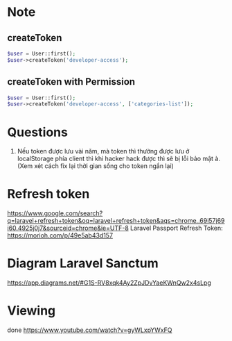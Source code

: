 # Note
## createToken
```php
$user = User::first();
$user->createToken('developer-access');
```

## createToken with Permission
```php
$user = User::first();
$user->createToken('developer-access', ['categories-list']);
```

# Questions
1. Nếu token được lưu vài năm, mà token thì thường được lưu ở localStorage phía client thì khi hacker hack được thì sẽ bị lỗi bảo mật à. (Xem xét cách fix lại thời gian sống cho token ngắn lại)

# Refresh token
https://www.google.com/search?q=laravel+refresh+token&oq=laravel+refresh+token&aqs=chrome..69i57j69i60.4925j0j7&sourceid=chrome&ie=UTF-8
Laravel Passport Refresh Token: https://morioh.com/p/49e5ab43d157

# Diagram Laravel Sanctum
https://app.diagrams.net/#G1S-RV8xqk4Ay2ZpJDvYaeKWnQw2x4sLpg

# Viewing
done https://www.youtube.com/watch?v=gyWLxpYWxFQ
